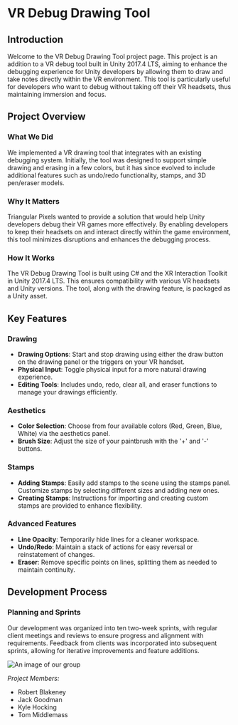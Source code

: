 # VR Debug Drawing Tool

## Introduction
Welcome to the VR Debug Drawing Tool project page. This project is an addition to a VR debug tool built in Unity 2017.4 LTS, aiming to enhance the debugging experience for Unity developers by allowing them to draw and take notes directly within the VR environment. This tool is particularly useful for developers who want to debug without taking off their VR headsets, thus maintaining immersion and focus.

## Project Overview

### What We Did
We implemented a VR drawing tool that integrates with an existing debugging system. Initially, the tool was designed to support simple drawing and erasing in a few colors, but it has since evolved to include additional features such as undo/redo functionality, stamps, and 3D pen/eraser models.

### Why It Matters
Triangular Pixels wanted to provide a solution that would help Unity developers debug their VR games more effectively. By enabling developers to keep their headsets on and interact directly within the game environment, this tool minimizes disruptions and enhances the debugging process.

### How It Works
The VR Debug Drawing Tool is built using C# and the XR Interaction Toolkit in Unity 2017.4 LTS. This ensures compatibility with various VR headsets and Unity versions. The tool, along with the drawing feature, is packaged as a Unity asset.

## Key Features

### Drawing
- **Drawing Options**: Start and stop drawing using either the draw button on the drawing panel or the triggers on your VR handset.
- **Physical Input**: Toggle physical input for a more natural drawing experience.
- **Editing Tools**: Includes undo, redo, clear all, and eraser functions to manage your drawings efficiently.

### Aesthetics
- **Color Selection**: Choose from four available colors (Red, Green, Blue, White) via the aesthetics panel.
- **Brush Size**: Adjust the size of your paintbrush with the '+' and '-' buttons.

### Stamps
- **Adding Stamps**: Easily add stamps to the scene using the stamps panel. Customize stamps by selecting different sizes and adding new ones.
- **Creating Stamps**: Instructions for importing and creating custom stamps are provided to enhance flexibility.

### Advanced Features
- **Line Opacity**: Temporarily hide lines for a cleaner workspace.
- **Undo/Redo**: Maintain a stack of actions for easy reversal or reinstatement of changes.
- **Eraser**: Remove specific points on lines, splitting them as needed to maintain continuity.

## Development Process

### Planning and Sprints
Our development was organized into ten two-week sprints, with regular client meetings and reviews to ensure progress and alignment with requirements. Feedback from clients was incorporated into subsequent sprints, allowing for iterative improvements and feature additions.

![An image of our group]([URL](https://github.com/KylehKing/kylehking.github.io/blob/main/IMG_5114.jpg?raw=true))

*Project Members:*
- Robert Blakeney
- Jack Goodman
- Kyle Hocking
- Tom Middlemass
